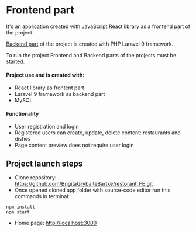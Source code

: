 # Frontend part

It's an application created with JavaScript React library as a frontend part of the project. 

[Backend part](https://github.com/BrigitaGrybaiteBartke/restorant_BE.git) of the project is created with PHP Laravel 9 framework.

To run the project Frontend and Backend parts of the projects must be started.

#### Project use and is created with:
* React library as frontent part
* Laravel 9 framework as backend part
* MySQL

#### Functionality
* User registration and login
* Registered users can create, update, delete content: restaurants and dishes
* Page content preview does not require user login

## Project launch steps
* Clone repository: https://github.com/BrigitaGrybaiteBartke/restorant_FE.git
* Once opened cloned app folder with source-code editor run this commands in terminal: 

```
npm install
npm start
```

* Home page: [http://localhost:3000]([http://localhost:3000)
